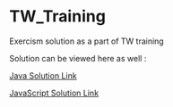 # TW_Training
Exercism solution as a part of TW training

Solution can be viewed here as well : 

[Java Solution Link](https://exercism.io/my/solutions/85f73d4c829e48b1aa8d71bf40bbc498)

[JavaScript Solution Link](https://exercism.io/my/solutions/981cd3017c6649f8be98a89c97f9f60f)

